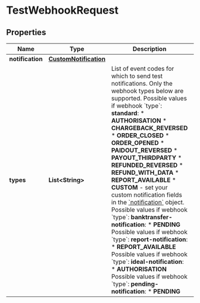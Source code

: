 

# TestWebhookRequest


## Properties

| Name | Type | Description | Notes |
|------------ | ------------- | ------------- | -------------|
|**notification** | [**CustomNotification**](CustomNotification.md) |  |  [optional] |
|**types** | **List&lt;String&gt;** | List of event codes for which to send test notifications. Only the webhook types below are supported.   Possible values if webhook &#x60;type&#x60;: **standard**:  * **AUTHORISATION** * **CHARGEBACK_REVERSED** * **ORDER_CLOSED** * **ORDER_OPENED** * **PAIDOUT_REVERSED** * **PAYOUT_THIRDPARTY** * **REFUNDED_REVERSED** * **REFUND_WITH_DATA** * **REPORT_AVAILABLE** * **CUSTOM** - set your custom notification fields in the [&#x60;notification&#x60;](https://docs.adyen.com/api-explorer/#/ManagementService/v1/post/companies/{companyId}/webhooks/{webhookId}/test__reqParam_notification) object.  Possible values if webhook &#x60;type&#x60;: **banktransfer-notification**:  * **PENDING**  Possible values if webhook &#x60;type&#x60;: **report-notification**:  * **REPORT_AVAILABLE**  Possible values if webhook &#x60;type&#x60;: **ideal-notification**:  * **AUTHORISATION**  Possible values if webhook &#x60;type&#x60;: **pending-notification**:  * **PENDING**  |  [optional] |



